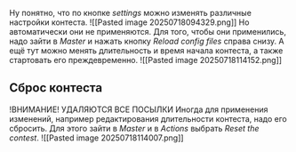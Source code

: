Ну понятно, что по кнопке *settings* можно изменять различные настройки контеста.
![[Pasted image 20250718094329.png]]
Но автоматически они не применяются. Для того, чтобы они применились, надо зайти в *Master* и нажать кнопку *Reload config files* справа снизу.
А ещё тут можно менять длительность и время начала контеста, а также стартовать его преждевременно.
![[Pasted image 20250718114152.png]]

## Сброс контеста
!ВНИМАНИЕ! УДАЛЯЮТСЯ ВСЕ ПОСЫЛКИ
Иногда для применения изменений, например редактирования длительности контеста, надо его сбросить.
Для этого зайти в *Master* и в *Actions* выбрать *Reset the contest*.
![[Pasted image 20250718114007.png]]